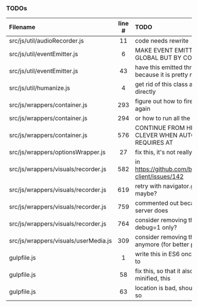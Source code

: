 ### TODOs
| Filename | line # | TODO
|:------|:------:|:------
| src/js/util/audioRecorder.js | 11 | code needs rewrite
| src/js/util/eventEmitter.js | 6 | MAKE EVENT EMITTING IN DESPOT NOT GLOBAL BUT BY CONTAINER ID INSTEAD
| src/js/util/eventEmitter.js | 43 | have this emitted through a configuration because it is pretty noisy
| src/js/util/humanize.js | 4 | get rid of this class and use those imports directly
| src/js/wrappers/container.js | 293 | figure out how to fire dom's onload event again
| src/js/wrappers/container.js | 294 | or how to run all the scripts over again
| src/js/wrappers/container.js | 576 | CONTINUE FROM HERE, MAKE VALIDATION CLEVER WHEN AUTOMATIC SO THAT IT REQUIRES AT
| src/js/wrappers/optionsWrapper.js | 27 | fix this, it's not really an option
| src/js/wrappers/visuals/recorder.js | 582 | in https://github.com/binarykitchen/videomail-client/issues/142
| src/js/wrappers/visuals/recorder.js | 619 | retry with navigator.getUserMedia_() maybe?
| src/js/wrappers/visuals/recorder.js | 759 | commented out because for some reasons server does
| src/js/wrappers/visuals/recorder.js | 764 | consider removing this later or have it for debug=1 only?
| src/js/wrappers/visuals/userMedia.js | 309 | consider removing that if it's not the case anymore (for better performance)
| gulpfile.js | 1 | write this in ES6 once i have figured out how to
| gulpfile.js | 58 | fix this, so that it also works when not minified, this
| gulpfile.js | 63 | location is bad, should be in a temp folder or so